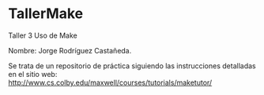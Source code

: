 # TallerMake
Taller 3 Uso de Make

Nombre:  Jorge Rodríguez Castañeda.

Se trata de un repositorio de práctica siguiendo las instrucciones detalladas en el sitio web: http://www.cs.colby.edu/maxwell/courses/tutorials/maketutor/ 
